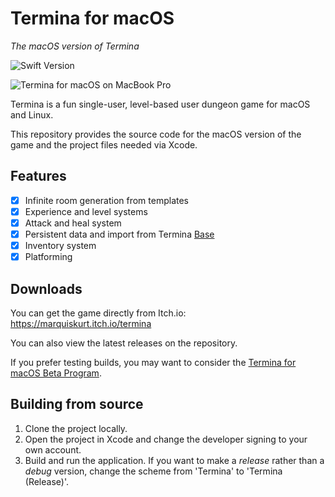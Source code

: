 <div text-align="center">

# Termina for macOS
_The macOS version of Termina_

</div>

![Swift Version](https://img.shields.io/badge/swift-5.0-orange.svg)

![Termina for macOS on MacBook Pro](https://terminagame.github.io/assets/termina_macbook.png)

Termina is a fun single-user, level-based user dungeon game for macOS and Linux.

This repository provides the source code for the macOS version of the game and the project files needed via Xcode.

## Features
- [x] Infinite room generation from templates
- [x] Experience and level systems
- [x] Attack and heal system
- [x] Persistent data and import from Termina [Base](https://github.com/TerminaGame/base)
- [x] Inventory system
- [x] Platforming

## Downloads
You can get the game directly from Itch.io: https://marquiskurt.itch.io/termina

You can also view the latest releases on the repository.

If you prefer testing builds, you may want to consider the [Termina for macOS Beta Program](https://terminagame.github.io/mac/tutoriel.html).

## Building from source

1. Clone the project locally.
2. Open the project in Xcode and change the developer signing to your own account.
3. Build and run the application. If you want to make a _release_ rather than a _debug_ version, change the scheme from 'Termina' to 'Termina (Release)'.

